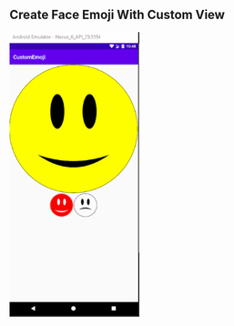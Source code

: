 <h2 id="CustomEmoji">Create Face Emoji With Custom View</h2>
<p><img height= "500" src="media/emoji.gif" />